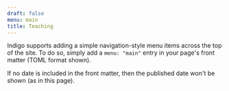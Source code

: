 ```yaml
---
draft: false
menu: main
title: Teaching
---
```


Indigo supports adding a simple navigation-style menu items across the top of the site. To do so, simply add a `menu: "main"` entry in your page's front matter (TOML format shown).

If no date is included in the front matter, then the published date won't be shown (as in this page).